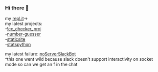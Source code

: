 ### Hi there 👋
my [repl.it](https://replit.com/@zazu7765)->  
my latest projects:  
-[!cc_checker_proj](https://github.com/zazu7765/cc_checker_proj)  
-[number-guesser](https://github.com/zazu7765/number-guesser)  
-[staticsite](https://github.com/zazu7765/staticsite)  
-[statspython](https://github.com/zazu7765/statspython)  

my latest failure:
[noServerSlackBot](https://github.com/zazu7765/noServerSlackBot)  
^this one went wild because slack doesn't support interactivity on socket mode so can we get an f in the chat
<!--
**zazu7765/zazu7765** is a ✨ _special_ ✨ repository because its `README.md` (this file) appears on your GitHub profile.

Here are some ideas to get you started:

- 🔭 I’m currently working on ...
- 🌱 I’m currently learning ...
- 👯 I’m looking to collaborate on ...
- 🤔 I’m looking for help with ...
- 💬 Ask me about ...
- 📫 How to reach me: ...
- 😄 Pronouns: ...
- ⚡ Fun fact: ...
-->
